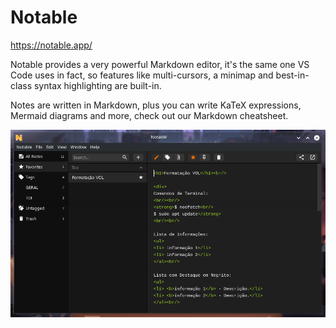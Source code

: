 # Notable

https://notable.app/

Notable provides a very powerful Markdown editor, it's the same one VS Code uses in fact, so features like multi-cursors, a minimap and best-in-class syntax highlighting are built-in.

Notes are written in Markdown, plus you can write KaTeX expressions, Mermaid diagrams and more, check out our Markdown cheatsheet.

![](preview.png)
